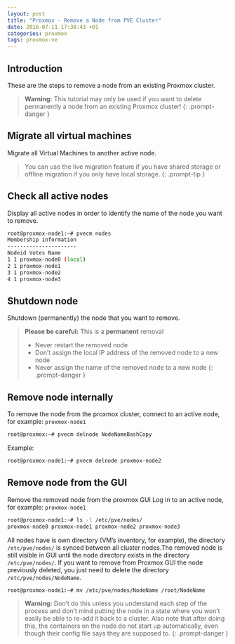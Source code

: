 ```yaml
---
layout: post
title: "Proxmox - Remove a Node from PVE Cluster"
date: 2016-07-11 17:38:43 +01
categories: proxmox
tags: proxmox-ve
---
```


## Introduction

These are the steps to remove a node from an existing Proxmox cluster.

>**Warning:** This tutorial may only be used if you want to delete permanently a node from an existing Proxmox cluster!
{: .prompt-danger }

## Migrate all virtual machines

Migrate all Virtual Machines to another active node.

>You can use the live migration feature if you have shared storage or offline migration if you only have local storage.
{: .prompt-tip }

## Check all active nodes

Display all active nodes in order to identify the name of the node you want to remove.

```bash
root@proxmox-node1:~# pvecm nodes
Membership information
----------------------
Nodeid Votes Name
1 1 proxmox-node0 (local)
2 1 proxmox-node1
3 1 proxmox-node2
4 1 proxmox-node3
```

## Shutdown node

Shutdown (permanently) the node that you want to remove.

> **Please be careful:** This is a **permanent** removal
>
>- Never restart the removed node
>- Don’t assign the local IP address of the removed node to a new node
>- Never assign the name of the removed node to a new node
{: .prompt-danger }

## Remove node internally

To remove the node from the proxmox cluster, connect to an active node, for example: `proxmox-node1`

```bash
root@proxmox:~# pvecm delnode NodeNameBashCopy
```

Example:

```bash
root@proxmox-node1:~# pvecm delnode proxmox-node2
```

## Remove node from the GUI

Remove the removed node from the proxmox GUI
Log in to an active node, for example: `proxmox-node1`

```bash
root@proxmox-node1:~# ls -l /etc/pve/nodes/
proxmox-node0 proxmox-node1 proxmox-node2 proxmox-node3
```

All nodes have is own directory (VM’s inventory, for example), the directory `/etc/pve/nodes/` is synced between all cluster nodes.The removed node is still visible in GUI until the node directory exists in the directory `/etc/pve/nodes/`. If you want to remove from Proxmox GUI the node previously deleted, you just need to delete the directory `/etc/pve/nodes/NodeName`.

```bash
root@proxmox-node1:~# mv /etc/pve/nodes/NodeName /root/NodeName
```

> **Warning:** Don’t do this unless you understand each step of the process and don’t mind putting the node in a state where you won’t easily be able to re-add it back to a cluster. Also note that after doing this, the containers on the node do not start up automatically, even though their config file says they are supposed to.
{: .prompt-danger }
